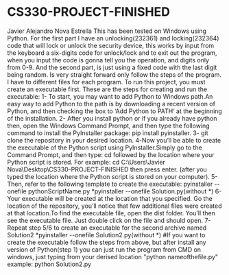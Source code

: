 # CS330-PROJECT-FINISHED
Javier Alejandro Nova Estrella
This has been tested on Windows using Python.
For the first part I have an unlocking(232361) and locking(232364) code that will lock or unlock the security device, this works by input from the
keyboard a six-digits code for unlock/lock and to exit out the program, when you input the code is gonna tell you the operation, and digits only
from 0-9. And the second part, is just using a fixed code with the last digit being random. Is very straight forward only follow the steps of the program.
I have to different files for each program.
To run this project, you must create an executable first. These are the steps for creating and run the executable:
1- To start, you may want to add Python to Windows path.An easy way to add Python to the path is by downloading 
a recent version of Python, and then checking the box to ‘Add Python to PATH’ at the beginning of the installation.
2- After you install python or if you already have python then, open the Windows Command Prompt, and then 
type the following command to install the PyInstaller package: pip install pyinstaller.
3- git clone the repository in your desired location.
4-Now you’ll be able to create the executable of the Python script using PyInstaller.Simply go to the Command Prompt, and then type:
cd followed by the location where your Python script is stored. For example: cd C:\Users\Javier Nova\Desktop\CS330-PROJECT-FINISHED then press enter.
(after you typed the location where the Python script is stored on your computer).
5-Then, refer to the following template to create the executable:
pyinstaller --onefile pythonScriptName.py 
*pyinstaller --onefile Solution.py(without *)
6-Your executable will be created at the location that you specified. Go the location of the repository, you’ll notice that few 
additional files were created at that location.To find the executable file, open the dist folder. You’ll then see the executable file. Just double click 
on the file and should open.
7-Repeat step 5/6 to create an executable for the second archive named Solution2
*pyinstaller --onefile Solution2.py(without *)
#If you want to create the executable follow the steps from above, but after install any version of Python(step 1) you can just run the program 
from CMD on windows, just typing from your derised location
"python nameofthefile.py" example: python Solution2.py 

